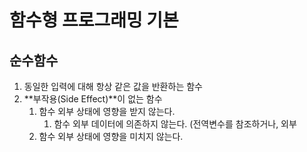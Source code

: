 # 함수형 프로그래밍 기본

## 순수함수

1. 동일한 입력에 대해 항상 같은 값을 반환하는 함수
2.   **부작용(Side Effect)**이 없는 함수
   1. 함수 외부 상태에 영향을 받지 않는다.
      1. 함수 외부 데이터에 의존하지 않는다. (전역변수를 참조하거나, 외부
   2. 함수 외부 상태에 영향을 미치지 않는다.
